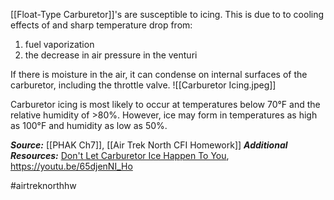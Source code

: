 [[Float-Type Carburetor]]'s are susceptible to icing. This is due to to cooling effects of and sharp temperature drop from:
1. fuel vaporization
2. the decrease in air pressure in the venturi

If there is moisture in the air, it can condense on internal surfaces of the carburetor, including the throttle valve.
![[Carburetor Icing.jpeg]]

Carburetor icing is most likely to occur at temperatures below 70°F and the relative humidity of >80%. However, ice may form in temperatures as high as 100°F and humidity as low as 50%.



***Source:*** [[PHAK Ch7]], [[Air Trek North CFI Homework]]
***Additional Resources:*** [Don't Let Carburetor Ice Happen To You](https://www.boldmethod.com/learn-to-fly/aircraft-systems/dont-let-carb-ice-happen-to-you/), https://youtu.be/65djenNI_Ho

#airtreknorthhw 